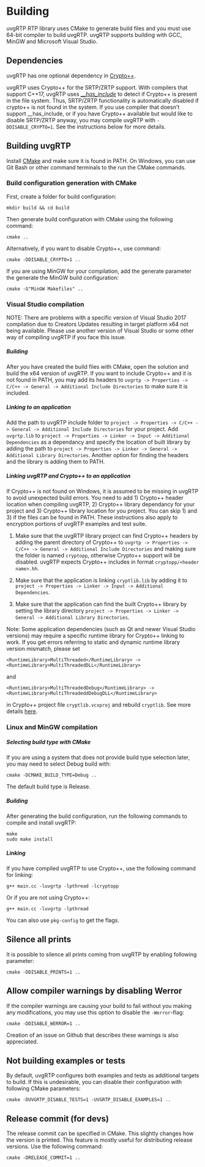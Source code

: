# Building

uvgRTP RTP library uses CMake to generate build files and you must use 64-bit compiler to build uvgRTP. uvgRTP supports building with GCC, MinGW and Microsoft Visual Studio.

## Dependencies

uvgRTP has one optional dependency in [Crypto++](https://www.cryptopp.com/).

uvgRTP uses Crypto++ for the SRTP/ZRTP support. With compilers that support C++17, uvgRTP uses [*__has_include*](https://en.cppreference.com/w/cpp/preprocessor/include) to detect if Crypto++ is present in the file system. Thus, SRTP/ZRTP functionality is automatically disabled if crypto++ is not found in the system. If you use compiler that doesn't support __has_include, or if you have Crypto++ available but would like to disable SRTP/ZRTP anyway, you may compile uvgRTP with `-DDISABLE_CRYPTO=1`. See the instructions below for more details.

## Building uvgRTP

Install [CMake](https://cmake.org) and make sure it is found in PATH. On Windows, you can use Git Bash or other command terminals to the run the CMake commands.

### Build configuration generation with CMake

First, create a folder for build configuration:

```
mkdir build && cd build
```

Then generate build configuration with CMake using the following command:

```
cmake ..
```

Alternatively, if you want to disable Crypto++, use command:
```
cmake -DDISABLE_CRYPTO=1 ..
```

If you are using MinGW for your compilation, add the generate parameter the generate the MinGW build configuration:

```
cmake -G"MinGW Makefiles" ..
```

### Visual Studio compilation

NOTE: There are problems with a specific version of Visual Studio 2017 compilation due to Creators Updates resulting in target platform x64 not being available. Please use another version of Visual Studio or some other way of compiling uvgRTP if you face this issue.

##### Building

After you have created the build files with CMake, open the solution and build the x64 version of uvgRTP. If you want to include Crypto++ and it is not found in PATH, you may add its headers to `uvgrtp -> Properties -> C/C++ -> General -> Additional Include Directories` to make sure it is included.

##### Linking to an application

Add the path to uvgRTP include folder to `project -> Properties -> C/C++ -> General -> Additional Include Directories` for your project. Add `uvgrtp.lib` to `project -> Properties -> Linker -> Input -> Additional Dependencies` as a dependancy and specify the location of built library by adding the path to `project -> Properties -> Linker -> General -> Additional Library Directories`. Another option for finding the headers and the library is adding them to PATH.

##### Linking uvgRTP and Crypto++ to an application

If Crypto++ is not found on Windows, it is assumed to be missing in uvgRTP to avoid unexpected build errors. You need to add 1) Crypto++ header location when compiling uvgRTP, 2) Crypto++ library dependancy for your project and 3) Crypto++ library location for you project. You can skip 1) and 3) if the files can be found in PATH. These instructions also apply to encryption portions of uvgRTP examples and test suite. 
1) Make sure that the uvgRTP library project can find Crypto++ headers by adding the parent directory of Crypto++ to `uvgrtp -> Properties -> C/C++ -> General -> Additional Include Directories` and making sure the folder is named `cryptopp`, otherwise Crypto++ support will be disabled. uvgRTP expects Crypto++ includes in format `cryptopp/<header name>.hh`.

2) Make sure that the application is linking `cryptlib.lib` by adding it to `project -> Properties -> Linker -> Input -> Additional Dependencies`.

3) Make sure that the application can find the built Crypto++ library by setting the library directory `project -> Properties -> Linker -> General -> Additional Library Directories`.

Note: Some application dependencies (such as Qt and newer Visual Studio versions) may require a specific runtime library for Crypto++ linking to work. If you get errors referring to static and dynamic runtime library version mismatch, please set 
```
<RuntimeLibrary>MultiThreaded</RuntimeLibrary> -> <RuntimeLibrary>MultiThreadedDLL</RuntimeLibrary>
```
and 
```
<RuntimeLibrary>MultiThreadedDebug</RuntimeLibrary> -> <RuntimeLibrary>MultiThreadeddDebugDLL</RuntimeLibrary>
```
in Crypto++ project file `cryptlib.vcxproj` and rebuild `cryptlib`. See more details [here](https://cryptopp.com/wiki/Visual_Studio).

### Linux and MinGW compilation

##### Selecting build type with CMake

If you are using a system that does not provide build type selection later, you may need to select Debug build with:

```
cmake -DCMAKE_BUILD_TYPE=Debug ..
```

The default build type is Release.

##### Building

After generating the build configuration, run the following commands to compile and install uvgRTP:
```
make
sudo make install
```

##### Linking

If you have compiled uvgRTP to use Crypto++, use the following command for linking:
```
g++ main.cc -luvgrtp -lpthread -lcryptopp
```

Or if you are not using Crypto++:
```
g++ main.cc -luvgrtp -lpthread
```

You can also use `pkg-config` to get the flags.

## Silence all prints

It is possible to silence all prints coming from uvgRTP by enabling following parameter:

```
cmake -DDISABLE_PRINTS=1 ..
```

## Allow compiler warnings by disabling Werror

If the compiler warnings are causing your build to fail without you making any modifications, you may use this option to disable the `-Werror`-flag:

```
cmake -DDISABLE_WERROR=1 ..
```

Creation of an issue on Github that describes these warnings is also appreciated.

## Not building examples or tests

By default, uvgRTP configures both examples and tests as additional targets to build. If this is undesirable, you can disable their configuration with following CMake parameters:

```
cmake -DUVGRTP_DISABLE_TESTS=1 -UVGRTP_DISABLE_EXAMPLES=1 ..
```

## Release commit (for devs)

The release commit can be specified in CMake. This slightly changes how the version is printed. This feature is mostly useful for distributing release versions. Use the following command:

```
cmake -DRELEASE_COMMIT=1 ..
```

